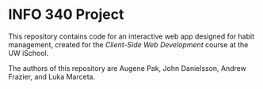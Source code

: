 # INFO 340 Project

This repository contains code for an interactive web app designed for habit management, created for the _Client-Side Web Development_ course at the UW iSchool.

The authors of this repository are Augene Pak, John Danielsson, Andrew Frazier, and Luka Marceta.
